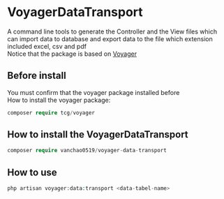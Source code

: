 # VoyagerDataTransport
A command line tools to generate the Controller and the View files 
which can import data to database and export data to the file which extension included excel, csv and pdf
<br>
Notice that the package is based on <a href="https://voyager.devdojo.com/">Voyager</a>
<br>
## Before install
You must confirm that the voyager package installed before
<br>
How to install the voyager package:
```php
composer require tcg/voyager
```
## How to install the VoyagerDataTransport
```php
composer require vanchao0519/voyager-data-transport
```
## How to use
```php
php artisan voyager:data:transport <data-tabel-name>
```